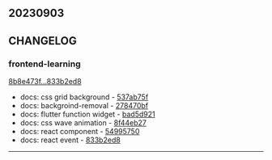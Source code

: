 ## 20230903

## CHANGELOG

### frontend-learning

[8b8e473f...833b2ed8](https://github.com/zhbhun/frontend-learning/compare/8b8e473f...833b2ed8)

* docs: css grid background - [537ab75f](https://github.com/zhbhun/frontend-learning/commit/537ab75f08c38aba3186c8ced763ac7a12c84f16)
* docs: backgroind-removal - [278470bf](https://github.com/zhbhun/frontend-learning/commit/278470bf30ecb49de36268730d120ffc4eaacafc)
* docs: flutter function widget - [bad5d921](https://github.com/zhbhun/frontend-learning/commit/bad5d921dd010d52cac631eeb7d4dcd83bae14bc)
* docs: css wave animation - [8f44eb27](https://github.com/zhbhun/frontend-learning/commit/8f44eb271da7831256247085465c0d81abb6d83c)
* docs: react component - [54995750](https://github.com/zhbhun/frontend-learning/commit/5499575011809c4e27a6b493dac111c18c15a252)
* docs: react event - [833b2ed8](https://github.com/zhbhun/frontend-learning/commit/833b2ed89f12e39f55b486a9a53935ad64002ef7)

---

